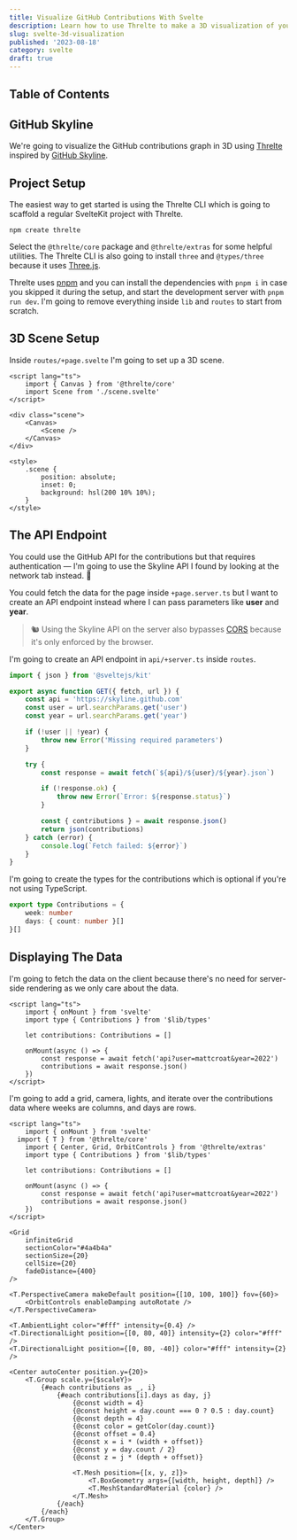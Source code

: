 ```yaml
---
title: Visualize GitHub Contributions With Svelte
description: Learn how to use Threlte to make a 3D visualization of your GitHub contribution graph.
slug: svelte-3d-visualization
published: '2023-08-18'
category: svelte
draft: true
---
```


## Table of Contents

## GitHub Skyline

We're going to visualize the GitHub contributions graph in 3D using [Threlte](https://threlte.xyz/) inspired by [GitHub Skyline](https://skyline.github.com/).

## Project Setup

The easiest way to get started is using the Threlte CLI which is going to scaffold a regular SvelteKit project with Threlte.

```shell:terminal showLineNumbers
npm create threlte
```

Select the `@threlte/core` package and `@threlte/extras` for some helpful utilities. The Threlte CLI is also going to install `three` and `@types/three` because it uses [Three.js](https://threejs.org/).

Threlte uses [pnpm](https://pnpm.io/) and you can install the dependencies with `pnpm i` in case you skipped it during the setup, and start the development server with `pnpm run dev`. I'm going to remove everything inside `lib` and `routes` to start from scratch.

## 3D Scene Setup

Inside `routes/+page.svelte` I'm going to set up a 3D scene.

```html:src/routes/+page.svelte showLineNumbers
<script lang="ts">
	import { Canvas } from '@threlte/core'
	import Scene from './scene.svelte'
</script>

<div class="scene">
	<Canvas>
		<Scene />
	</Canvas>
</div>

<style>
	.scene {
		position: absolute;
		inset: 0;
		background: hsl(200 10% 10%);
	}
</style>
```

## The API Endpoint

You could use the GitHub API for the contributions but that requires authentication — I'm going to use the Skyline API I found by looking at the network tab instead. 🤫

You could fetch the data for the page inside `+page.server.ts` but I want to create an API endpoint instead where I can pass parameters like **user** and **year**.

> 🐿️ Using the Skyline API on the server also bypasses [CORS](https://developer.mozilla.org/en-US/docs/Web/HTTP/CORS) because it's only enforced by the browser.

I'm going to create an API endpoint in `api/+server.ts` inside `routes`.

```ts:src/routes/api/+server.ts showLineNumbers
import { json } from '@sveltejs/kit'

export async function GET({ fetch, url }) {
	const api = 'https://skyline.github.com'
	const user = url.searchParams.get('user')
	const year = url.searchParams.get('year')

	if (!user || !year) {
		throw new Error('Missing required parameters')
	}

	try {
		const response = await fetch(`${api}/${user}/${year}.json`)

		if (!response.ok) {
			throw new Error(`Error: ${response.status}`)
		}

		const { contributions } = await response.json()
		return json(contributions)
	} catch (error) {
		console.log(`Fetch failed: ${error}`)
	}
}
```

I'm going to create the types for the contributions which is optional if you're not using TypeScript.

```ts:src/lib/types.ts showLineNumbers
export type Contributions = {
	week: number
	days: { count: number }[]
}[]
```

## Displaying The Data

I'm going to fetch the data on the client because there's no need for server-side rendering as we only care about the data.

```html:src/routes/scene.svelte showLineNumbers
<script lang="ts">
	import { onMount } from 'svelte'
	import type { Contributions } from '$lib/types'

	let contributions: Contributions = []

	onMount(async () => {
		const response = await fetch('api?user=mattcroat&year=2022')
		contributions = await response.json()
	})
</script>
```

I'm going to add a grid, camera, lights, and iterate over the contributions data where weeks are columns, and days are rows.

```html:src/routes/scene.svelte showLineNumbers
<script lang="ts">
	import { onMount } from 'svelte'
  import { T } from '@threlte/core'
	import { Center, Grid, OrbitControls } from '@threlte/extras'
	import type { Contributions } from '$lib/types'

	let contributions: Contributions = []

	onMount(async () => {
		const response = await fetch('api?user=mattcroat&year=2022')
		contributions = await response.json()
	})
</script>

<Grid
	infiniteGrid
	sectionColor="#4a4b4a"
	sectionSize={20}
	cellSize={20}
	fadeDistance={400}
/>

<T.PerspectiveCamera makeDefault position={[10, 100, 100]} fov={60}>
	<OrbitControls enableDamping autoRotate />
</T.PerspectiveCamera>

<T.AmbientLight color="#fff" intensity={0.4} />
<T.DirectionalLight position={[0, 80, 40]} intensity={2} color="#fff" />
<T.DirectionalLight position={[0, 80, -40]} color="#fff" intensity={2} />

<Center autoCenter position.y={20}>
	<T.Group scale.y={$scaleY}>
		{#each contributions as _, i}
			{#each contributions[i].days as day, j}
				{@const width = 4}
				{@const height = day.count === 0 ? 0.5 : day.count}
				{@const depth = 4}
				{@const color = getColor(day.count)}
				{@const offset = 0.4}
				{@const x = i * (width + offset)}
				{@const y = day.count / 2}
				{@const z = j * (depth + offset)}

				<T.Mesh position={[x, y, z]}>
					<T.BoxGeometry args={[width, height, depth]} />
					<T.MeshStandardMaterial {color} />
				</T.Mesh>
			{/each}
		{/each}
	</T.Group>
</Center>
```
